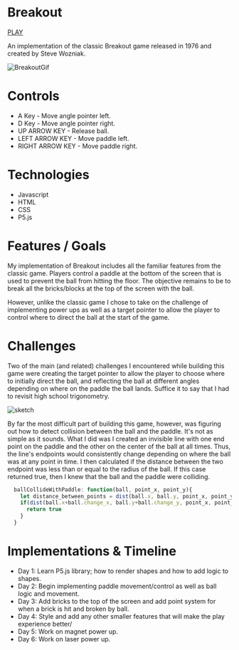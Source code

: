 # Breakout
[PLAY](https://01omartorres.github.io/Breakout)

An implementation of the classic Breakout game released in 1976 and created by Steve Wozniak.

![BreakoutGif](https://raw.githubusercontent.com/01omartorres/Breakout/master/images/breakout_video.gif)

# Controls

* A Key - Move angle pointer left.
* D Key - Move angle pointer right.
* UP ARROW KEY - Release ball.
* LEFT ARROW KEY - Move paddle left.
* RIGHT ARROW KEY - Move paddle right.

# Technologies

* Javascript
* HTML 
* CSS
* P5.js

# Features / Goals 

My implementation of Breakout includes all the familiar features from the classic game. Players control a paddle at the bottom of the screen that is used to prevent the ball from hitting the floor. The objective remains to be to break all the bricks/blocks at the top of the screen with the ball. 

However, unlike the classic game I chose to take on the challenge of implementing power ups as well as a target pointer to allow the player to control where to direct the ball at the start of the game. 

# Challenges

Two of the main (and related) challenges I encountered while building this game were creating the target pointer to allow the player to choose where to initially direct the ball, and reflecting the ball at different angles depending on where on the paddle the ball lands. Suffice it to say that I had to revisit high school trigonometry. 

![sketch](https://raw.githubusercontent.com/01omartorres/Breakout/master/images/sketch_idea.JPG)

By far the most difficult part of building this game, however, was figuring out how to detect collision between the ball and the paddle. It's not as simple as it sounds. What I did was I created an invisible line with one end point on the paddle and the other on the center of the ball at all times. Thus, the line's endpoints would consistently change depending on where the ball was at any point in time. I then calculated if the distance between the two endpoint was less than or equal to the radius of the ball. If this case returned true, then I knew that the ball and the paddle were colliding. 


```javascript
  ballCollideWithPaddle: function(ball, point_x, point_y){
    let distance_between_points = dist(ball.x, ball.y, point_x, point_y)
    if(dist(ball.x+ball.change_x, ball.y+ball.change_y, point_x, point_y) <= ball.radius){
      return true
    }
  }
```




# Implementations & Timeline

* Day 1: Learn P5.js library; how to render shapes and how to add logic to shapes.
* Day 2: Begin implementing paddle movement/control as well as ball logic and movement.
* Day 3: Add bricks to the top of the screen and add point system for when a brick is hit and broken by ball.
* Day 4: Style and add any other smaller features that will make the play experience better/
* Day 5: Work on magnet power up.
* Day 6: Work on laser power up.
